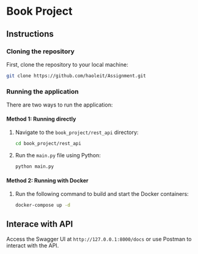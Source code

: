# Book Project

## Instructions

### Cloning the repository

First, clone the repository to your local machine:

```bash
git clone https://github.com/haoleit/Assignment.git
```

### Running the application

There are two ways to run the application:

#### Method 1: Running directly

1.  Navigate to the `book_project/rest_api` directory:

    ```bash
    cd book_project/rest_api
    ```

2.  Run the `main.py` file using Python:

    ```bash
    python main.py
    ```

#### Method 2: Running with Docker

1.  Run the following command to build and start the Docker containers:

    ```bash
    docker-compose up -d
    ```

## Interace with API

Access the Swagger UI at `http://127.0.0.1:8000/docs` or use Postman to interact with the API.
